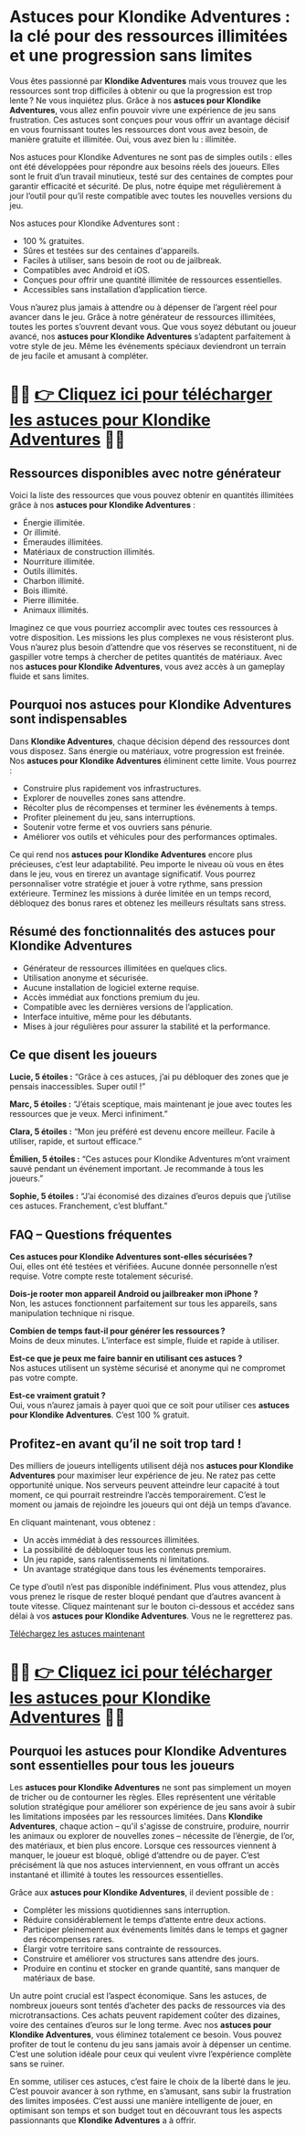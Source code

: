 <h1>Astuces pour Klondike Adventures : la clé pour des ressources illimitées et une progression sans limites</h1>

<p>Vous êtes passionné par <strong>Klondike Adventures</strong> mais vous trouvez que les ressources sont trop difficiles à obtenir ou que la progression est trop lente ? Ne vous inquiétez plus. Grâce à nos <strong>astuces pour Klondike Adventures</strong>, vous allez enfin pouvoir vivre une expérience de jeu sans frustration. Ces astuces sont conçues pour vous offrir un avantage décisif en vous fournissant toutes les ressources dont vous avez besoin, de manière gratuite et illimitée. Oui, vous avez bien lu : illimitée.</p>

<p>Nos astuces pour Klondike Adventures ne sont pas de simples outils : elles ont été développées pour répondre aux besoins réels des joueurs. Elles sont le fruit d’un travail minutieux, testé sur des centaines de comptes pour garantir efficacité et sécurité. De plus, notre équipe met régulièrement à jour l’outil pour qu’il reste compatible avec toutes les nouvelles versions du jeu.</p>

<p>Nos astuces pour Klondike Adventures sont :</p>
<ul>
  <li>100 % gratuites.</li>
  <li>Sûres et testées sur des centaines d'appareils.</li>
  <li>Faciles à utiliser, sans besoin de root ou de jailbreak.</li>
  <li>Compatibles avec Android et iOS.</li>
  <li>Conçues pour offrir une quantité illimitée de ressources essentielles.</li>
  <li>Accessibles sans installation d’application tierce.</li>
</ul>

<p>Vous n’aurez plus jamais à attendre ou à dépenser de l’argent réel pour avancer dans le jeu. Grâce à notre générateur de ressources illimitées, toutes les portes s’ouvrent devant vous. Que vous soyez débutant ou joueur avancé, nos <strong>astuces pour Klondike Adventures</strong> s’adaptent parfaitement à votre style de jeu. Même les événements spéciaux deviendront un terrain de jeu facile et amusant à compléter.</p>

# 🔴🔴 **[👉 Cliquez ici pour télécharger les astuces pour Klondike Adventures](https://tinyurl.com/CritiCore)** 🔴🔴

<h2>Ressources disponibles avec notre générateur</h2>
<p>Voici la liste des ressources que vous pouvez obtenir en quantités illimitées grâce à nos <strong>astuces pour Klondike Adventures</strong> :</p>
<ul>
  <li>Énergie illimitée.</li>
  <li>Or illimité.</li>
  <li>Émeraudes illimitées.</li>
  <li>Matériaux de construction illimités.</li>
  <li>Nourriture illimitée.</li>
  <li>Outils illimités.</li>
  <li>Charbon illimité.</li>
  <li>Bois illimité.</li>
  <li>Pierre illimitée.</li>
  <li>Animaux illimités.</li>
</ul>

<p>Imaginez ce que vous pourriez accomplir avec toutes ces ressources à votre disposition. Les missions les plus complexes ne vous résisteront plus. Vous n’aurez plus besoin d’attendre que vos réserves se reconstituent, ni de gaspiller votre temps à chercher de petites quantités de matériaux. Avec nos <strong>astuces pour Klondike Adventures</strong>, vous avez accès à un gameplay fluide et sans limites.</p>

<h2>Pourquoi nos astuces pour Klondike Adventures sont indispensables</h2>
<p>Dans <strong>Klondike Adventures</strong>, chaque décision dépend des ressources dont vous disposez. Sans énergie ou matériaux, votre progression est freinée. Nos <strong>astuces pour Klondike Adventures</strong> éliminent cette limite. Vous pourrez :</p>
<ul>
  <li>Construire plus rapidement vos infrastructures.</li>
  <li>Explorer de nouvelles zones sans attendre.</li>
  <li>Récolter plus de récompenses et terminer les événements à temps.</li>
  <li>Profiter pleinement du jeu, sans interruptions.</li>
  <li>Soutenir votre ferme et vos ouvriers sans pénurie.</li>
  <li>Améliorer vos outils et véhicules pour des performances optimales.</li>
</ul>

<p>Ce qui rend nos <strong>astuces pour Klondike Adventures</strong> encore plus précieuses, c’est leur adaptabilité. Peu importe le niveau où vous en êtes dans le jeu, vous en tirerez un avantage significatif. Vous pourrez personnaliser votre stratégie et jouer à votre rythme, sans pression extérieure. Terminez les missions à durée limitée en un temps record, débloquez des bonus rares et obtenez les meilleurs résultats sans stress.</p>

<h2>Résumé des fonctionnalités des astuces pour Klondike Adventures</h2>
<ul>
  <li>Générateur de ressources illimitées en quelques clics.</li>
  <li>Utilisation anonyme et sécurisée.</li>
  <li>Aucune installation de logiciel externe requise.</li>
  <li>Accès immédiat aux fonctions premium du jeu.</li>
  <li>Compatible avec les dernières versions de l’application.</li>
  <li>Interface intuitive, même pour les débutants.</li>
  <li>Mises à jour régulières pour assurer la stabilité et la performance.</li>
</ul>

<h2>Ce que disent les joueurs</h2>
<p><strong>Lucie, 5 étoiles :</strong> “Grâce à ces astuces, j’ai pu débloquer des zones que je pensais inaccessibles. Super outil !”</p>
<p><strong>Marc, 5 étoiles :</strong> “J’étais sceptique, mais maintenant je joue avec toutes les ressources que je veux. Merci infiniment.”</p>
<p><strong>Clara, 5 étoiles :</strong> “Mon jeu préféré est devenu encore meilleur. Facile à utiliser, rapide, et surtout efficace.”</p>
<p><strong>Émilien, 5 étoiles :</strong> “Ces astuces pour Klondike Adventures m’ont vraiment sauvé pendant un événement important. Je recommande à tous les joueurs.”</p>
<p><strong>Sophie, 5 étoiles :</strong> “J’ai économisé des dizaines d’euros depuis que j’utilise ces astuces. Franchement, c’est bluffant.”</p>

<h2>FAQ – Questions fréquentes</h2>
<p><strong>Ces astuces pour Klondike Adventures sont-elles sécurisées ?</strong><br>
Oui, elles ont été testées et vérifiées. Aucune donnée personnelle n’est requise. Votre compte reste totalement sécurisé.</p>

<p><strong>Dois-je rooter mon appareil Android ou jailbreaker mon iPhone ?</strong><br>
Non, les astuces fonctionnent parfaitement sur tous les appareils, sans manipulation technique ni risque.</p>

<p><strong>Combien de temps faut-il pour générer les ressources ?</strong><br>
Moins de deux minutes. L’interface est simple, fluide et rapide à utiliser.</p>

<p><strong>Est-ce que je peux me faire bannir en utilisant ces astuces ?</strong><br>
Nos astuces utilisent un système sécurisé et anonyme qui ne compromet pas votre compte.</p>

<p><strong>Est-ce vraiment gratuit ?</strong><br>
Oui, vous n’aurez jamais à payer quoi que ce soit pour utiliser ces <strong>astuces pour Klondike Adventures</strong>. C’est 100 % gratuit.</p>

<h2>Profitez-en avant qu’il ne soit trop tard !</h2>
<p>Des milliers de joueurs intelligents utilisent déjà nos <strong>astuces pour Klondike Adventures</strong> pour maximiser leur expérience de jeu. Ne ratez pas cette opportunité unique. Nos serveurs peuvent atteindre leur capacité à tout moment, ce qui pourrait restreindre l’accès temporairement. C’est le moment ou jamais de rejoindre les joueurs qui ont déjà un temps d’avance.</p>

<p>En cliquant maintenant, vous obtenez :</p>
<ul>
  <li>Un accès immédiat à des ressources illimitées.</li>
  <li>La possibilité de débloquer tous les contenus premium.</li>
  <li>Un jeu rapide, sans ralentissements ni limitations.</li>
  <li>Un avantage stratégique dans tous les événements temporaires.</li>
</ul>

<p>Ce type d’outil n’est pas disponible indéfiniment. Plus vous attendez, plus vous prenez le risque de rester bloqué pendant que d’autres avancent à toute vitesse. Cliquez maintenant sur le bouton ci-dessous et accédez sans délai à vos <strong>astuces pour Klondike Adventures</strong>. Vous ne le regretterez pas.</p>

<p><a href="#telechargement" class="button">Téléchargez les astuces maintenant</a></p>

# 🔴🔴 **[👉 Cliquez ici pour télécharger les astuces pour Klondike Adventures](https://tinyurl.com/CritiCore)** 🔴🔴

<h2>Pourquoi les astuces pour Klondike Adventures sont essentielles pour tous les joueurs</h2>

<p>Les <strong>astuces pour Klondike Adventures</strong> ne sont pas simplement un moyen de tricher ou de contourner les règles. Elles représentent une véritable solution stratégique pour améliorer son expérience de jeu sans avoir à subir les limitations imposées par les ressources limitées. Dans <strong>Klondike Adventures</strong>, chaque action – qu'il s'agisse de construire, produire, nourrir les animaux ou explorer de nouvelles zones – nécessite de l’énergie, de l’or, des matériaux, et bien plus encore. Lorsque ces ressources viennent à manquer, le joueur est bloqué, obligé d’attendre ou de payer. C’est précisément là que nos astuces interviennent, en vous offrant un accès instantané et illimité à toutes les ressources essentielles.</p>

<p>Grâce aux <strong>astuces pour Klondike Adventures</strong>, il devient possible de :</p>
<ul>
  <li>Compléter les missions quotidiennes sans interruption.</li>
  <li>Réduire considérablement le temps d’attente entre deux actions.</li>
  <li>Participer pleinement aux événements limités dans le temps et gagner des récompenses rares.</li>
  <li>Élargir votre territoire sans contrainte de ressources.</li>
  <li>Construire et améliorer vos structures sans attendre des jours.</li>
  <li>Produire en continu et stocker en grande quantité, sans manquer de matériaux de base.</li>
</ul>

<p>Un autre point crucial est l’aspect économique. Sans les astuces, de nombreux joueurs sont tentés d’acheter des packs de ressources via des microtransactions. Ces achats peuvent rapidement coûter des dizaines, voire des centaines d’euros sur le long terme. Avec nos <strong>astuces pour Klondike Adventures</strong>, vous éliminez totalement ce besoin. Vous pouvez profiter de tout le contenu du jeu sans jamais avoir à dépenser un centime. C’est une solution idéale pour ceux qui veulent vivre l’expérience complète sans se ruiner.</p>

<p>En somme, utiliser ces astuces, c’est faire le choix de la liberté dans le jeu. C’est pouvoir avancer à son rythme, en s’amusant, sans subir la frustration des limites imposées. C’est aussi une manière intelligente de jouer, en optimisant son temps et son budget tout en découvrant tous les aspects passionnants que <strong>Klondike Adventures</strong> a à offrir.</p>
